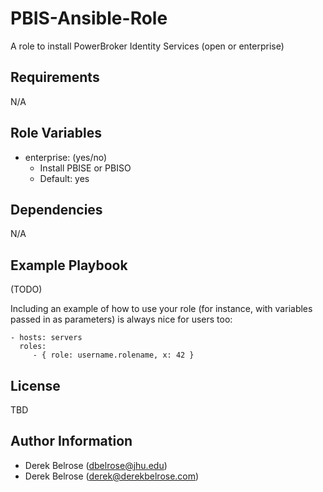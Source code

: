 PBIS-Ansible-Role
=========

A role to install PowerBroker Identity Services (open or enterprise)

Requirements
------------

N/A

Role Variables
--------------

- enterprise: (yes/no)
  - Install PBISE or PBISO
  - Default: yes

Dependencies
------------

N/A

Example Playbook
----------------

(TODO)

Including an example of how to use your role (for instance, with variables passed in as parameters) is always nice for users too:

    - hosts: servers
      roles:
         - { role: username.rolename, x: 42 }

License
-------

TBD

Author Information
------------------

- Derek Belrose (dbelrose@jhu.edu)
- Derek Belrose (derek@derekbelrose.com)